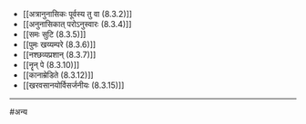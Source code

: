 - [[अत्रानुनासिकः पूर्वस्य तु वा (8.3.2)]]
- [[अनुनासिकात् परोऽनुस्वारः (8.3.4)]]
- [[समः सुटि (8.3.5)]]
- [[पुमः खय्यम्परे (8.3.6)]]
- [[नश्छव्यप्रशान् (8.3.7)]]
- [[नॄन् पे (8.3.10)]]
- [[कानाम्रेडिते (8.3.12)]]
- [[खरवसानयोर्विसर्जनीयः (8.3.15)]]

---

#अन्य